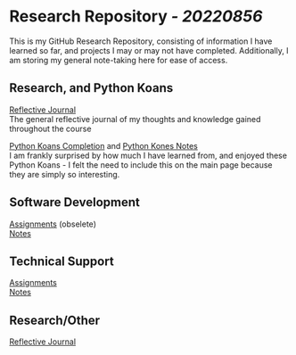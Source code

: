 # **Research Repository** *_- 20220856_*

This is my GitHub Research Repository, consisting of information I have learned so far, and projects I may or may not have completed. Additionally, I am storing my general note-taking here for ease of access.

## Research, and Python Koans
[Reflective Journal](./Research/Reflective-Journal.md/) <br>
The general reflective journal of my thoughts and knowledge gained throughout the course

[Python Koans Completion](https://github.com/20220856/python_koans) and [Python Kones Notes](./Software-Development/Notes/python-kones.md)<br>
I am frankly surprised by how much I have learned from, and enjoyed these Python Koans - I felt the need to include this on the main page because they are simply so interesting.

## Software Development
[Assignments](./Software-Development/Assignments/) (obselete)<br>
[Notes](./Software-Development/Notes/)


## Technical Support
[Assignments](./Technical-Support/Assignments/) <br>
[Notes](./Technical-Support/Notes/)

## Research/Other
[Reflective Journal](./Research/Reflective-Journal.md/) <br>
